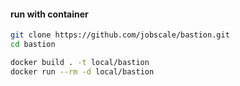 #### run with container

```bash
git clone https://github.com/jobscale/bastion.git
cd bastion

docker build . -t local/bastion
docker run --rm -d local/bastion
```

